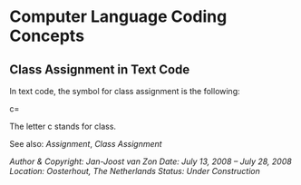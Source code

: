 ﻿Computer Language Coding Concepts
=================================

Class Assignment in Text Code
-----------------------------

In text code, the symbol for class assignment is the following:

c=

The letter c stands for class.

See also: *Assignment*, *Class Assignment*


*Author & Copyright: Jan-Joost van Zon        Date: July 13, 2008 – July 28, 2008        Location: Oosterhout, The Netherlands        Status: Under Construction*

